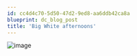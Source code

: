 ```yaml
---
id: cc4d4c70-5d50-47d2-9ed8-aa6ddb42ca8a
blueprint: dc_blog_post
title: 'Big White afternoons'
---
```

<img title="" class="alignnone" alt="image" src="/images/dc_blog_posts/2012/01/wpid-CameraZOOM-20120103141857054.jpg" />